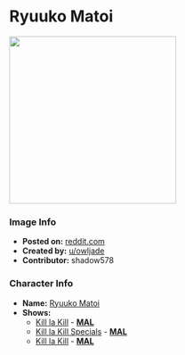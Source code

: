 # Ryuuko Matoi

<img src="https://raw.githubusercontent.com/shadow578/Project-Padoru/master/Padoru/kill-la-kill-ryuuko-matoi.png" height="300">

### Image Info
* **Posted on:**     [reddit.com](https://www.reddit.com/r/KillLaKill/comments/a1w2yy/im_not_sure_if_this_is_allowed_but_i_made_best/)
* **Created by:**    [u/owljade](https://github.com/shadow578/Project-Padoru/blob/master/table-of-contents/creators/uowljade.md)
* **Contributor:**   shadow578

### Character Info
* **Name:**   [Ryuuko Matoi](https://myanimelist.net/character/83797)
* **Shows:**
  * [Kill la Kill](https://github.com/shadow578/Project-Padoru/blob/master/table-of-contents/shows/KilllaKill.md) - [__MAL__](https://myanimelist.net/anime/18679/Kill_la_Kill)
  * [Kill la Kill Specials](https://github.com/shadow578/Project-Padoru/blob/master/table-of-contents/shows/KilllaKillSpecials.md) - [__MAL__](https://myanimelist.net/anime/21659/Kill_la_Kill_Specials)
  * [Kill la Kill](https://github.com/shadow578/Project-Padoru/blob/master/table-of-contents/shows/KilllaKill.md) - [__MAL__](https://myanimelist.net/manga/58391/Kill_la_Kill)


